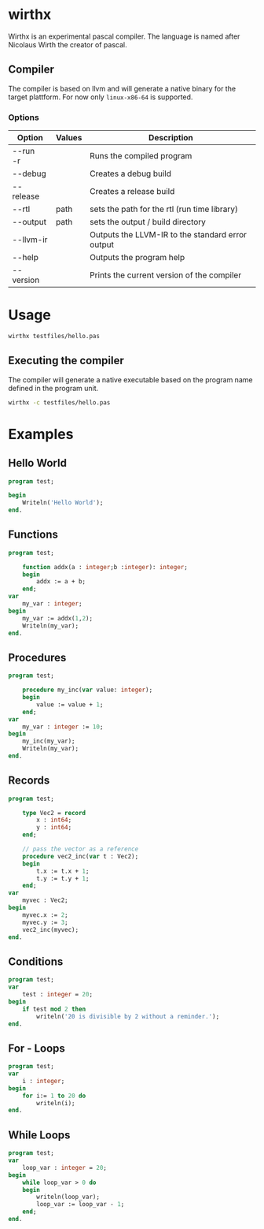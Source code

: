# wirthx

Wirthx is an experimental pascal compiler.
The language is named after Nicolaus Wirth the creator of pascal.

## Compiler

The compiler is based on llvm and will generate a native binary for the target plattform.
For now only `linux-x86-64` is supported.

### Options

| **Option** 	   | **Values** 	 | **Description**                                  	 |
|----------------|--------------|----------------------------------------------------|
| --run <br>-r 	 | 	            | Runs the compiled program                        	 |
| --debug    	   | 	            | Creates a debug build                            	 |
| --release  	   | 	            | Creates a release build                          	 |
| --rtl      	   | path       	 | sets the path for the rtl (run time library)     	 |
| --output   	   | path       	 | sets the output / build directory                	 |
| --llvm-ir  	   | 	            | Outputs the LLVM-IR to the standard error output 	 |
| --help         |              | Outputs the program help                           |
| --version      |              | Prints the current version of the compiler         |

# Usage

```sh
wirthx testfiles/hello.pas
```

## Executing the compiler

The compiler will generate a native executable based on the program name defined in the program unit.

```sh
wirthx -c testfiles/hello.pas
```

# Examples

## Hello World

```pascal
program test;

begin
    Writeln('Hello World');
end.
```

## Functions

```pascal
program test;

    function addx(a : integer;b :integer): integer;
    begin
        addx := a + b;
    end;
var
    my_var : integer;
begin
    my_var := addx(1,2);
    Writeln(my_var);
end.
```

## Procedures

```pascal
program test;

    procedure my_inc(var value: integer);
    begin
        value := value + 1;
    end;
var
    my_var : integer := 10;
begin
    my_inc(my_var);
    Writeln(my_var);
end.
```

## Records

```pascal
program test;

    type Vec2 = record
        x : int64;
        y : int64;
    end;

    // pass the vector as a reference 
    procedure vec2_inc(var t : Vec2); 
    begin
        t.x := t.x + 1;
        t.y := t.y + 1;
    end;
var
    myvec : Vec2;
begin
    myvec.x := 2;
    myvec.y := 3;
    vec2_inc(myvec);
end.
```

## Conditions

```pascal
program test;
var
    test : integer = 20;
begin
    if test mod 2 then
        writeln('20 is divisible by 2 without a reminder.');
end.
```

## For - Loops

```pascal
program test;
var
    i : integer;
begin
    for i:= 1 to 20 do
        writeln(i);
end.
```

## While Loops

```pascal
program test;
var
    loop_var : integer = 20;
begin
    while loop_var > 0 do
    begin
        writeln(loop_var);
        loop_var := loop_var - 1;
    end;
end.
```